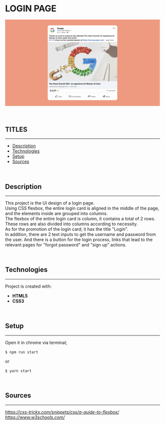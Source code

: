 # LOGIN PAGE

![Login Page](./assets/Project.png)

<br />

## **TITLES**
---
* [Description](#description)
* [Technologies](#technologies)
* [Setup](#setup)
* [Sources](#sources)

<br />


## Description
---
This project is the UI design of a login page. \
Using CSS flexbox, the entire login card is aligned in the middle of the page, and the elements inside are grouped into columns. \
The flexbox of the entire login card is column, it contains a total of 2 rows. These rows are also divided into columns according to necessity. \
As for the promotion of the login card; it has the title "Login". \
In addition, there are 2 text inputs to get the username and password from the user. And there is a button for the login process, links that lead to the relevant pages for "forgot password" and "sign up" actions.

<br/>

## Technologies
---
Project is created with:
* **HTML5**
* **CSS3**

<br />

## Setup
---
Open it in chrome via terminal;



```
$ npm run start
```
or 

```
$ yarn start
```
<br />

## Sources
---
_https://css-tricks.com/snippets/css/a-guide-to-flexbox/_ \
_https://www.w3schools.com/_
